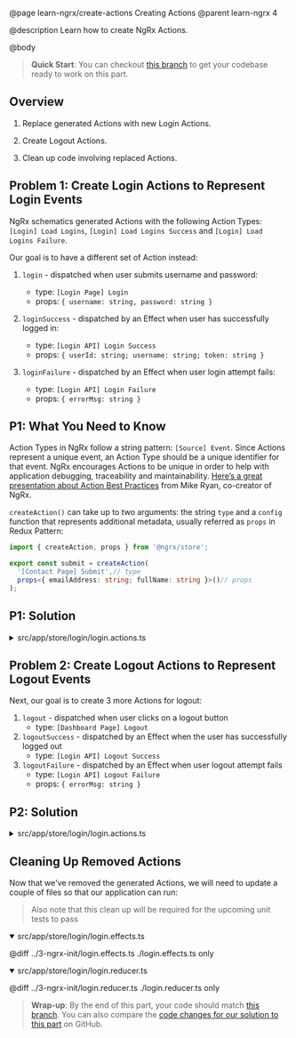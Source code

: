 @page learn-ngrx/create-actions Creating Actions
@parent learn-ngrx 4

@description Learn how to create NgRx Actions.

@body

> **Quick Start**: You can checkout [this branch](https://github.com/bitovi/angular-ngrx-chat/tree/ngrx-init) to get your codebase ready to work on this part.


## Overview

1. Replace generated Actions with new Login Actions.

2. Create Logout Actions.

3. Clean up code involving replaced Actions.


## Problem 1: Create Login Actions to Represent Login Events

NgRx schematics generated Actions with the following Action Types: `[Login] Load Logins`, `[Login] Load Logins Success` and `[Login] Load Logins Failure`.

Our goal is to have a different set of Action instead:

1. `login` - dispatched when user submits username and password:
    - type: `[Login Page] Login`
    - props: `{ username: string, password: string }`

2. `loginSuccess` - dispatched by an Effect when user has successfully logged in:
    - type: `[Login API] Login Success`
    - props: `{ userId: string; username: string; token: string }`
    
3. `loginFailure` - dispatched by an Effect when user login attempt fails:
    - type: `[Login API] Login Failure`
    - props: `{ errorMsg: string }`


## P1: What You Need to Know

Action Types in NgRx follow a string pattern: `[Source] Event`. Since Actions represent a unique event, an Action Type should be a unique identifier for that event. NgRx encourages Actions to be unique in order to help with application debugging, traceability and maintainability. [Here’s a great presentation about Action Best Practices](https://www.youtube.com/watch?v=JmnsEvoy-gY) from Mike Ryan, co-creator of NgRx.

`createAction()` can take up to two arguments: the string `type` and a `config` function that represents additional metadata, usually referred as `props` in Redux Pattern:

```ts
import { createAction, props } from '@ngrx/store';

export const submit = createAction(
  '[Contact Page] Submit',// type
  props<{ emailAddress: string; fullName: string }>()// props
);
```


## P1: Solution

<details>
<summary>src/app/store/login/login.actions.ts</summary>

@diff ../3-ngrx-init/login.actions.ts ./login.actions-login-actions.ts only

</details>


## Problem 2: Create Logout Actions to Represent Logout Events

Next, our goal is to create 3 more Actions for logout:

1. `logout` - dispatched when user clicks on a logout button
    - type: `[Dashboard Page] Logout`
2. `logoutSuccess` - dispatched by an Effect when the user has successfully logged out
    - type: `[Login API] Logout Success`
3. `logoutFailure` - dispatched by an Effect when user logout attempt fails
    - type: `[Login API] Logout Failure`
    - props: `{ errorMsg: string }`


## P2: Solution

<details>
<summary>src/app/store/login/login.actions.ts</summary>

@diff ./login.actions-login-actions.ts ./login.actions.ts only

</details>


## Cleaning Up Removed Actions

Now that we've removed the generated Actions, we will need to update a couple of files so that our application can run:

>Also note that this clean up will be required for the upcoming unit tests to pass

<details open>
<summary>src/app/store/login/login.effects.ts</summary>

@diff ../3-ngrx-init/login.effects.ts ./login.effects.ts only

</details>

<details open>
<summary>src/app/store/login/login.reducer.ts</summary>

@diff ../3-ngrx-init/login.reducer.ts ./login.reducer.ts only

</details>


> **Wrap-up**: By the end of this part, your code should match [this branch](https://github.com/bitovi/angular-ngrx-chat/tree/create-actions). You can also compare the [code changes for our solution to this part](https://github.com/bitovi/angular-ngrx-chat/compare/ngrx-init...create-actions) on GitHub.
